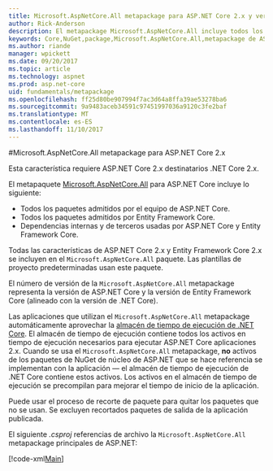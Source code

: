```yaml
---
title: Microsoft.AspNetCore.All metapackage para ASP.NET Core 2.x y versiones posteriores
author: Rick-Anderson
description: El metapackage Microsoft.AspNetCore.All incluye todos los paquetes de ASP.NET Core y Entity Framework Core, junto con sus dependencias.
keywords: Core,NuGet,package,Microsoft.AspNetCore.All,metapackage de ASP.NET
ms.author: riande
manager: wpickett
ms.date: 09/20/2017
ms.topic: article
ms.technology: aspnet
ms.prod: asp.net-core
uid: fundamentals/metapackage
ms.openlocfilehash: ff25d80be907994f7ac3d64a8ffa39ae53278ba6
ms.sourcegitcommit: 9a9483aceb34591c97451997036a9120c3fe2baf
ms.translationtype: MT
ms.contentlocale: es-ES
ms.lasthandoff: 11/10/2017
---
```

#<a name="microsoftaspnetcoreall-metapackage-for-aspnet-core-2x"></a>Microsoft.AspNetCore.All metapackage para ASP.NET Core 2.x

Esta característica requiere ASP.NET Core 2.x destinatarios .NET Core 2.x.

El metapaquete [Microsoft.AspNetCore.All](https://www.nuget.org/packages/Microsoft.AspNetCore.All) para ASP.NET Core incluye lo siguiente:

* Todos los paquetes admitidos por el equipo de ASP.NET Core.
* Todos los paquetes admitidos por Entity Framework Core. 
* Dependencias internas y de terceros usadas por ASP.NET Core y Entity Framework Core. 

Todas las características de ASP.NET Core 2.x y Entity Framework Core 2.x se incluyen en el `Microsoft.AspNetCore.All` paquete. Las plantillas de proyecto predeterminadas usan este paquete.

El número de versión de la `Microsoft.AspNetCore.All` metapackage representa la versión de ASP.NET Core y la versión de Entity Framework Core (alineado con la versión de .NET Core).

Las aplicaciones que utilizan el `Microsoft.AspNetCore.All` metapackage automáticamente aprovechar la [almacén de tiempo de ejecución de .NET Core](https://docs.microsoft.com/dotnet/core/deploying/runtime-store). El almacén de tiempo de ejecución contiene todos los activos en tiempo de ejecución necesarios para ejecutar ASP.NET Core aplicaciones 2.x. Cuando se usa el `Microsoft.AspNetCore.All` metapackage, **no** activos de los paquetes de NuGet de núcleo de ASP.NET que se hace referencia se implementan con la aplicación &mdash; el almacén de tiempo de ejecución de .NET Core contiene estos activos. Los activos en el almacén de tiempo de ejecución se precompilan para mejorar el tiempo de inicio de la aplicación.

Puede usar el proceso de recorte de paquete para quitar los paquetes que no se usan. Se excluyen recortados paquetes de salida de la aplicación publicada.

El siguiente *.csproj* referencias de archivo la `Microsoft.AspNetCore.All` metapackage principales de ASP.NET:

[!code-xml[Main](..\mvc\views\view-compilation\sample\MvcRazorCompileOnPublish2.csproj?highlight=9)]
